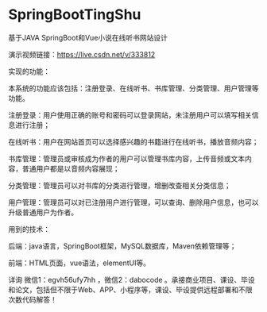 # SpringBootTingShu
基于JAVA SpringBoot和Vue小说在线听书网站设计

演示视频链接：https://live.csdn.net/v/333812

实现的功能：

本系统的功能应该包括：注册登录、在线听书、书库管理、分类管理、用户管理等功能。

注册登录：用户使用正确的账号和密码可以登录网站，未注册用户可以填写相关信息进行注册；

在线听书：用户在网站首页可以选择感兴趣的书籍进行在线听书，播放音频内容；

书库管理：管理员或审核成为作者的用户可以管理书库内容，上传音频或文本内容，普通用户都是以音频内容展现；

分类管理：管理员可以对书库的分类进行管理，增删改查相关分类信息；

用户管理：管理员可以对已注册用户进行管理，可以查询、删除用户信息，也可以升级普通用户为作者。

用到的技术：

后端：java语言，SpringBoot框架，MySQL数据库，Maven依赖管理等；

前端：HTML页面，vue语法，elementUI等。

详询 微信1：egvh56ufy7hh ，微信2：dabocode 。承接商业项目、课设、毕设和论文，包括但不限于Web、APP、小程序等，课设、毕设提供远程部署和不限次数代码解答！
